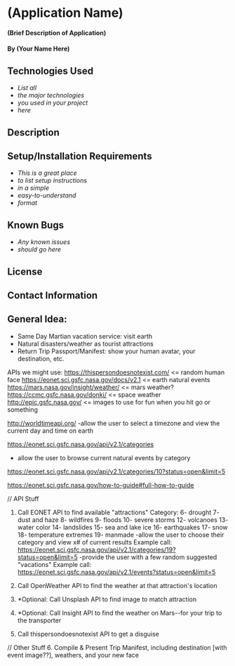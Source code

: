 # (Application Name)

#### (Brief Description of Application)

#### By (Your Name Here)

## Technologies Used

* _List all_
* _the major technologies_
* _you used in your project_
* _here_

## Description

## Setup/Installation Requirements

* _This is a great place_
* _to list setup instructions_
* _in a simple_
* _easy-to-understand_
* _format_

## Known Bugs

* _Any known issues_
* _should go here_

## License

## Contact Information

## General Idea:
* Same Day Martian vacation service: visit earth
* Natural disasters/weather as tourist attractions
* Return Trip Passport/Manifest: show your human avatar, your destination, etc.

APIs we might use:
https://thispersondoesnotexist.com/ <= random human face
https://eonet.sci.gsfc.nasa.gov/docs/v2.1 <= earth natural events
https://mars.nasa.gov/insight/weather/ <= mars weather?
https://ccmc.gsfc.nasa.gov/donki/ <= space weather
http://epic.gsfc.nasa.gov/ <= images to use for fun when you hit go or something

http://worldtimeapi.org/
-allow the user to select a timezone and view the current day and time on earth

https://eonet.sci.gsfc.nasa.gov/api/v2.1/categories
- allow the user to browse current natural events by category

https://eonet.sci.gsfc.nasa.gov/api/v2.1/categories/10?status=open&limit=5

https://eonet.sci.gsfc.nasa.gov/how-to-guide#full-how-to-guide

// API Stuff
1. Call EONET API to find available "attractions"
      Category:
      6- drought
      7- dust and haze
      8- wildfires
      9- floods
      10- severe storms
      12- volcanoes
      13- water color
      14- landslides
      15- sea and lake ice
      16- earthquakes
      17- snow
      18- temperature extremes
      19- manmade
  -allow the user to choose their category and view x# of current results
    Example call:
    https://eonet.sci.gsfc.nasa.gov/api/v2.1/categories/19?status=open&limit=5
  -provide the user with a few random suggested "vacations"
    Example call:
    https://eonet.sci.gsfc.nasa.gov/api/v2.1/events?status=open&limit=5


2. Call OpenWeather API to find the weather at that attraction's location
3. *Optional: Call Unsplash API to find image to match attraction
4. *Optional: Call Insight API to find the weather on Mars--for your trip to the transporter
5. Call thispersondoesnotexist API to get a disguise

// Other Stuff
6. Compile & Present Trip Manifest, including destination [with event image??], weathers, and your new face